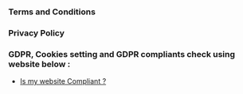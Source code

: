 ### Terms and Conditions
### Privacy Policy
### GDPR, Cookies setting and GDPR compliants check using website below :
 - [Is my website Compliant ?](https://www.cookiebot.com/?utm_source=google&utm_medium=cpc&utm_term=general+data+protection+regulations+gdpr&utm_campaign=cb_dm_uk_eng_generic_search&utm_content=uk-eng-gdpr-compliance&utm_device=c&gclid=Cj0KCQjwzZmwBhD8ARIsAH4v1gVBE8Rjov5Q61JFV3kIXbIJJzvXTwNPzDL6yaCtyVr6CDVLks2YXuAaAkXtEALw_wcB)